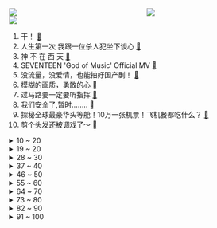 <div >
	<a style="float:left;width:55%;" href = "https://github.com/anuraghazra/github-readme-stats">
	 <img src = "https://github-readme-stats.vercel.app/api?username=iuuuuuaena&theme=buefy&show_icons=true"/>
	</a>
	<a  style="float:right;width:45%" href = "https://github.com/anuraghazra/github-readme-stats">
	 <img  src="https://github-readme-stats.vercel.app/api/top-langs/?username=anuraghazra&layout=compact"/>
	</a>
	</div>

[![](https://img.shields.io/badge/jxd-@jxdgogogo.xyz-yellowgreen.svg)](https://www.jxdgogogo.xyz)<br>
1. 干！ [:link:](//www.bilibili.com/video/BV1Kj411e7Ee) <br>
2. 人生第一次 我跟一位杀人犯坐下谈心 [:link:](//www.bilibili.com/video/BV12B4y1R7Fs) <br>
3. 神 不 在 西 天 [:link:](//www.bilibili.com/video/BV1Vh4y1B7he) <br>
4. SEVENTEEN 'God of Music' Official MV [:link:](//www.bilibili.com/video/BV1gC4y137dK) <br>
5. 没流量，没爱情，也能拍好国产剧！ [:link:](//www.bilibili.com/video/BV1n34y1u7QG) <br>
6. 模糊的画质，勇敢的心 [:link:](//www.bilibili.com/video/BV1wN411x7VZ) <br>
7. 过马路要一定要听指挥 [:link:](//www.bilibili.com/video/BV1yB4y1R7bo) <br>
8. 我们安全了,暂时........ [:link:](//www.bilibili.com/video/BV1pu4y1W7f4) <br>
9. 探秘全球最豪华头等舱！10万一张机票！飞机餐都吃什么？ [:link:](//www.bilibili.com/video/BV1Lw411F7NU) <br>
10. 剪个头发还被调戏了～ [:link:](//www.bilibili.com/video/BV1fN4y1C7TV) <br>
<details>
<summary>10 ~ 20</summary>

11. 分享自己的勇气瞬间 [:link:](//www.bilibili.com/video/BV1HQ4y1p7R2) <br>
12. 只要功夫深，酥饼能穿针！ [:link:](//www.bilibili.com/video/BV1ng4y1d7Z5) <br>
13. 【英雄联盟】心之钢 - 《妄想》 [:link:](//www.bilibili.com/video/BV1wj411i7MA) <br>
14. 探秘全球最危险，迪拜空中餐厅！吃牛排要签生死状？ [:link:](//www.bilibili.com/video/BV1mw411F7VZ) <br>
15. 【扁豆】豆瓣9.3，中国第一官场小说改编！让年轻人少走10年弯路！《岁月》 [:link:](//www.bilibili.com/video/BV1ah4y1B7UF) <br>
16. 拆了100只蟹，随便吃碗面吧。 [:link:](//www.bilibili.com/video/BV1SQ4y1p7QC) <br>
17. 我猫德学院要给狮子猫举办一场盛大的绝育典礼 [:link:](//www.bilibili.com/video/BV1cw411c7Zi) <br>
18. 养了中美俄英法五种猫是什么样的体验？ [:link:](//www.bilibili.com/video/BV19h4y1v7d8) <br>
19. 当你有个穿假肢的朋友 [:link:](//www.bilibili.com/video/BV1ky4y1P7Ae) <br>
</details>
<details>
<summary>19 ~ 20</summary>

20. 乞讨、舞女、自杀未遂，影后大起大落的60年【寻找·惠英红】 [:link:](//www.bilibili.com/video/BV1kC4y1g7US) <br>
21. 退役大兵遭妻子背叛，可他却十分感谢老王，满心欢喜的去做了接盘侠 [:link:](//www.bilibili.com/video/BV1Ah4y1i779) <br>
22. 听说这是流量密码？ [:link:](//www.bilibili.com/video/BV1A34y1u72h) <br>
23. 婚礼前我们拍了一组这样的婚纱照 [:link:](//www.bilibili.com/video/BV12c411o7bi) <br>
24. 深度|| 霍光废帝，武帝崩后的灭霸手套，历史之神的黑色幽默 [:link:](//www.bilibili.com/video/BV19w41167er) <br>
25. 英国猪肉臭的我像在生啃猪屁股！英国好难吃 [:link:](//www.bilibili.com/video/BV1jg4y1d73B) <br>
26. 【嘴炮扛把子 亚托克斯】26 四十米长的大宝剑你要不要得起！！！ [:link:](//www.bilibili.com/video/BV1wh4y1i7Zg) <br>
27. “微笑小狗被打死”为造谣，流浪动物必须处理，谎言无法赚得同情 [:link:](//www.bilibili.com/video/BV1Le411d7cZ) <br>
28. 《2块5的兄弟情》 [:link:](//www.bilibili.com/video/BV1py4y1w7SB) <br>
</details>
<details>
<summary>28 ~ 30</summary>

29. 【4K杜比视界】我们用紫外线拍出了荧光森林！ [:link:](//www.bilibili.com/video/BV1rN411x79e) <br>
30. 登登~第一次Cos自己配音的角色！②【百万粉纪念】 [:link:](//www.bilibili.com/video/BV1yG411y7vc) <br>
31. 玩水？多玩会来！别赖我奥~ [:link:](//www.bilibili.com/video/BV1BC4y137nw) <br>
32. 【禁毒·科普】关于这些会“吃人肉”的新型恐怖毒品！我希望所有人能看到！ [:link:](//www.bilibili.com/video/BV1i94y1L7hZ) <br>
33. 印度女孩被英国人当狗养，女孩的哥哥血洗英国军队，动作电影 [:link:](//www.bilibili.com/video/BV1DQ4y1s7eZ) <br>
34. 冰岛｜现在开始进入死亡搁浅 4K HDR [:link:](//www.bilibili.com/video/BV1rc411o7PJ) <br>
35. 全网最硬核的热武兵器解说，细致到每一部件！ [:link:](//www.bilibili.com/video/BV1g34y1u7ST) <br>
36. 省钱侠？？？花钱侠！！！【省流优选】 [:link:](//www.bilibili.com/video/BV1234y1M77w) <br>
37. 没有啥是过不去的，再坚持一下就上去了 [:link:](//www.bilibili.com/video/BV1xc411o7e6) <br>
</details>
<details>
<summary>37 ~ 40</summary>

38. 同样是反派boss，为什么冷血狡诈的猛虎王却有如此高的人气？ [:link:](//www.bilibili.com/video/BV1DC4y137gK) <br>
39. 《 带 兄 弟 出 门 怎 能 妹 有 排 面 ！ 》 [:link:](//www.bilibili.com/video/BV1pu4y1n7ua) <br>
40. 《原神》寻味之旅——「璃月食集」第五期 [:link:](//www.bilibili.com/video/BV12N411x7pe) <br>
41. 香云纱 [:link:](//www.bilibili.com/video/BV17g4y1d7Kb) <br>
42. 我 很 独 立 [:link:](//www.bilibili.com/video/BV1q94y1L7p3) <br>
43. 海之崖饮 [:link:](//www.bilibili.com/video/BV1JQ4y1p7Jj) <br>
44. 当四个医学生用专有名词玩谁是卧底！没学明白的一集！ [:link:](//www.bilibili.com/video/BV1c34y1u7N2) <br>
45. 此时  电脑前的饭菜都变精致了 [:link:](//www.bilibili.com/video/BV1cw411r7WX) <br>
46. 知道错了，下次丕定改 [:link:](//www.bilibili.com/video/BV1Z84y1d7aE) <br>
</details>
<details>
<summary>46 ~ 50</summary>

47. 🤡🤡🤡哈哈。 [:link:](//www.bilibili.com/video/BV1Ww411F7q7) <br>
48. 爷爷，我回来了！请给我三年前选好的那块肉肉… [:link:](//www.bilibili.com/video/BV17u4y1n717) <br>
49. 进 击 的 巨 人 [:link:](//www.bilibili.com/video/BV1Sj411v7Ud) <br>
50. 【CS2】进阶版终极急停cfg，完全颠覆传统急停方式，不影响正常急停 [:link:](//www.bilibili.com/video/BV1SG411y7HT) <br>
51. 来到成都就得学会成都人的生活方式 [:link:](//www.bilibili.com/video/BV1ZB4y1o73R) <br>
52. 你们老问我敢不敢炸红旗的车，今天，它来了！ [:link:](//www.bilibili.com/video/BV12u4y1a7FE) <br>
53. 烦死了，这个季节穿不了一点 [:link:](//www.bilibili.com/video/BV1dN4y1C7RX) <br>
54. 当代大学生自律vlog：你见过凌晨11:30的太阳吗 [:link:](//www.bilibili.com/video/BV18H4y197nz) <br>
55. 终于知道我妈以前为什么总看我不爽了 [:link:](//www.bilibili.com/video/BV1T94y1j7Xa) <br>
</details>
<details>
<summary>55 ~ 60</summary>

56. 人会在25岁随机获得一个debuff [:link:](//www.bilibili.com/video/BV15g4y1d7Cp) <br>
57. 有没有一种可能，这钢筋粗的红绳栓错人了... [:link:](//www.bilibili.com/video/BV1KQ4y1W79b) <br>
58. 崩跑吧，开拓者！ [:link:](//www.bilibili.com/video/BV1Gg4y1d7bi) <br>
59. 阜阳小厨神，六岁学习做饭，炒、煮、炸、颠、样样精通，转锅一绝。 [:link:](//www.bilibili.com/video/BV1pN411W7QJ) <br>
60. ⚡这将是一场饿战⚡ [:link:](//www.bilibili.com/video/BV1zN411x7JL) <br>
61. 大型纪录片《大学生究竟有多忙》，大学生真 是每天都很忙， 却不知道在忙啥#当代大学生 现状#大一#大学生哪有不疯的#纪录片解说 [:link:](//www.bilibili.com/video/BV1iN4y1C7ss) <br>
62. 【淮秀帮】假如诸葛亮带领大学生北伐！ [:link:](//www.bilibili.com/video/BV1EG41117ZF) <br>
63. “早跟你说了，我不是狗，我是边牧！” [:link:](//www.bilibili.com/video/BV16N411x7my) <br>
64. 爱美丽科技狠活-火影科目三 [:link:](//www.bilibili.com/video/BV1C34y1M7UV) <br>
</details>
<details>
<summary>64 ~ 70</summary>

65. 老板因为赚到钱有点疯了… [:link:](//www.bilibili.com/video/BV1Ge411d7n1) <br>
66. 出去玩必学的万能拍照技巧 [:link:](//www.bilibili.com/video/BV1Vu4y1n7bh) <br>
67. 搞笑女怎么做主持？ [:link:](//www.bilibili.com/video/BV1fy4y1P7Nc) <br>
68. 【原神MMD】莱欧斯利，猜猜我今天有哪里不一样？ [:link:](//www.bilibili.com/video/BV1PM411X7L5) <br>
69. “至此，已成艺术” [:link:](//www.bilibili.com/video/BV1Aw411r7J1) <br>
70. 30斤巨大战斧牛排，用秘制蒜蓉酱烤，太香了 [:link:](//www.bilibili.com/video/BV1xc411o7Sb) <br>
71. 终于明白了为什么情侣爬完泰山不是分手就是不分手...... [:link:](//www.bilibili.com/video/BV1RN4y1r72Z) <br>
72. 【原神 AMV】Genshin Impact Song: ONE MORE PULL (Animated Music Video) ■ feat. Black [:link:](//www.bilibili.com/video/BV1du4y1p7bm) <br>
73. 社牛小狗快要卡住了，知道你们很急，但你们先别急！ [:link:](//www.bilibili.com/video/BV1aN411W7FH) <br>
</details>
<details>
<summary>73 ~ 80</summary>

74. 我们在拍摄间找到了很多库存玩具... [:link:](//www.bilibili.com/video/BV1zy4y1P7M7) <br>
75. 你有这种势利亲戚吗？ [:link:](//www.bilibili.com/video/BV1cu4y1Y7ZB) <br>
76. 万物皆可生腌,吃潮汕毒药只有0次和无数次！ [:link:](//www.bilibili.com/video/BV1xG411y7KC) <br>
77. 载到一个暴躁玲芽！ [:link:](//www.bilibili.com/video/BV16h4y1i7fs) <br>
78. 《 唐 师 傅 》是谁啊 [:link:](//www.bilibili.com/video/BV1cQ4y1W7GT) <br>
79. 所以到底为什么降温这么快啊？好冷啊 [:link:](//www.bilibili.com/video/BV1tN411W7yS) <br>
80. 封完床底了，才发现猫还在里面 [:link:](//www.bilibili.com/video/BV1yc411o7pN) <br>
81. 最震撼的一集！花腔吟唱《斯卡布罗集市》|“他将是我最挚爱之人”『说说Crystal·翻唱』 [:link:](//www.bilibili.com/video/BV1HM411X7aT) <br>
82. 实名认证：火影打不过纪家旺 [:link:](//www.bilibili.com/video/BV1Rc411f7GC) <br>
</details>
<details>
<summary>82 ~ 90</summary>

83. 看甄姬西施的绝美变身！至美风华系列皮肤CG《我自有光》上线！ [:link:](//www.bilibili.com/video/BV1kN411x7dA) <br>
84. 什么代码让程序员之神感叹“卧槽”？ [:link:](//www.bilibili.com/video/BV18j411i7bp) <br>
85. 我不吃牛肉是什么梗【梗指南】 [:link:](//www.bilibili.com/video/BV1vu4y1a72J) <br>
86. 女孩子真的可以“为所欲为” [:link:](//www.bilibili.com/video/BV1dy4y1P7Ev) <br>
87. 在家里：窝里横；在外面：窝囊废 [:link:](//www.bilibili.com/video/BV12c411o7n6) <br>
88. 超接地气的汉化！PVZ全僵尸纸条一览 [:link:](//www.bilibili.com/video/BV1uy4y1P7UR) <br>
89. 「小白」2023双11什么手机值得买？全价位指南！ [:link:](//www.bilibili.com/video/BV1Rw411B7Gz) <br>
90. 强烈建议取消手机投屏这个功能！ [:link:](//www.bilibili.com/video/BV1TC4y137g8) <br>
91. 如愿以偿娶到你 [:link:](//www.bilibili.com/video/BV1iu4y1a7aq) <br>
</details>
<details>
<summary>91 ~ 100</summary>

92. 甜甜的乌梅子酱来啦！ [:link:](//www.bilibili.com/video/BV1p94y1b74c) <br>
93. 舞龄16年！上过央视春晚！获中国舞蹈荷花奖金奖！宝哥连连称赞：专业的还是厉害！ [:link:](//www.bilibili.com/video/BV1uu4y1W7xp) <br>
94. 情商水平摸底考试！测测你是真没情商or装没情商？ [:link:](//www.bilibili.com/video/BV1zN4y1C7GA) <br>
95. 乱了套了 [:link:](//www.bilibili.com/video/BV12w411F7KH) <br>
96. 《电锯惊魂》里最恐怖的桥段，拍的时候原来这么搞笑？ [:link:](//www.bilibili.com/video/BV1xM411R72D) <br>
97. 现在的小猫打架怎么还带家长啊… [:link:](//www.bilibili.com/video/BV1aN411x7y5) <br>
98. 不如我跳下去拿，这样比较快一点 [:link:](//www.bilibili.com/video/BV1dc411o76q) <br>
99. 跟着人民币学装修，你喜欢几块钱的设计？ [:link:](//www.bilibili.com/video/BV1H34y1u7GN) <br>
100. 【崩坏3】「现在，是崩坏3的时间！」年度投票结果最终揭晓，舰长一起来看看吧~ [:link:](//www.bilibili.com/video/BV1uu4y1n78W) <br>
</details>
